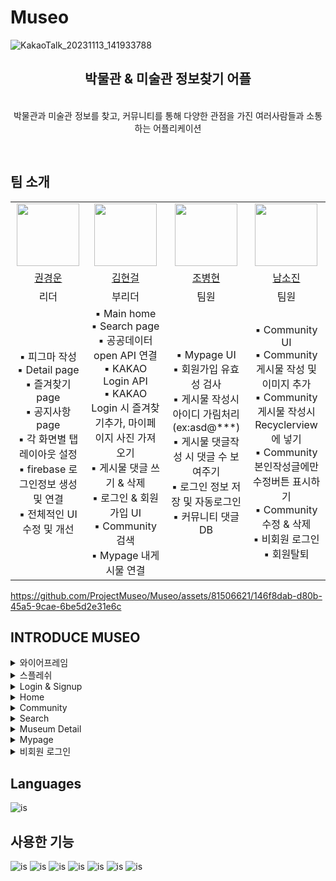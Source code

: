 # Museo
![KakaoTalk_20231113_141933788](https://github.com/ProjectMuseo/Museo/assets/139110963/abe612e3-b496-43c4-b826-6f7462655086)

<div align="center">
   <h2>박물관 & 미술관 정보찾기 어플</h2>
   <p>
   </br>
      박물관과 미술관 정보를 찾고, 커뮤니티를 통해 다양한 관점을 가진 여러사람들과 소통하는 어플리케이션 </p>
   <br>
</div>

## 팀 소개

<table>
   <tr>
      <td align="center"><img src="https://github.com/kwonkyungun.png" width="100"/></td>
      <td align="center"><img src="https://github.com/werds7890.png" width="100"></td>
      <td align="center"><img src="https://github.com/cbh1992.png" width="100"/></td>
    <td align="center"><img src="https://github.com/nsojin.png" width="100"></td>
   </tr>   
   <tr>
      <td align="center"><a href="https://github.com/kwonkyungun">권경운</a></td>
      <td align="center"><a href="https://github.com/werds7890">김현걸</a></td>
      <td align="center"><a href="https://github.com/cbh1992">조병현</a></td>
      <td align="center"><a href="https://github.com/nsojin">남소진</a> </td>
   </tr>
  <tr>
      <td align="center">리더</td>
      <td align="center">부리더</td>
      <td align="center">팀원</td>
      <td align="center">팀원</td>
   </tr>
      <tr>
      <td align="center">
        ▪️ 피그마 작성<br/>
        ▪️ Detail page<br/>
        ▪️ 즐겨찾기 page<br/>
        ▪️ 공지사항 page<br/>
        ▪️ 각 화면별 탭 레이아웃 설정<br/>
        ▪️ firebase 로그인정보 생성 및 연결<br/>
        ▪️ 전체적인 UI 수정 및 개선
      </td>
      <td align="center">
        ▪️ Main home<br/>
        ▪️ Search page<br/>
        ▪️ 공공데이터 open API 연결<br/>
        ▪️ KAKAO Login API<br/>
        ▪️ KAKAO Login 시 즐겨찾기추가, 마이페이지 사진 가져오기<br/>
        ▪️ 게시물 댓글 쓰기 & 삭제<br/>
        ▪️ 로그인 & 회원가입 UI<br/>
        ▪️ Community 검색<br/>
        ▪️ Mypage 내게시물 연결
      </td>
      <td align="center">
        ▪️ Mypage UI<br/>
        ▪️ 회원가입 유효성 검사<br/>
        ▪️ 게시물 작성시 아이디 가림처리(ex:asd@***)<br/>
        ▪️ 게시물 댓글작성 시 댓글 수 보여주기<br/>
        ▪️ 로그인 정보 저장 및 자동로그인<br/>
        ▪️ 커뮤니티 댓글 DB<br/>
      </td>
      <td align="center">
        ▪️ Community UI<br/>
        ▪️ Community 게시물 작성 및 이미지 추가<br/>
        ▪️ Community 게시물 작성시 Recyclerview에 넣기<br/>
        ▪️ Community 본인작성글에만 수정버튼 표시하기<br/>
        ▪️ Community 수정 & 삭제<br/>
        ▪️ 비회원 로그인<br/>
        ▪️ 회원탈퇴<br/>
      </td>
   </tr>
</table>



https://github.com/ProjectMuseo/Museo/assets/81506621/146f8dab-d80b-45a5-9cae-6be5d2e31e6c



## INTRODUCE MUSEO
<details>
    <summary>와이어프레임</summary>
    <div markdown="1"> 
       <br/>
       <img src="https://github.com/ProjectMuseo/Museo/assets/139110963/d378bf71-fa8c-4948-b471-e8c724494c82.png"/>
    </div>
</details>
<details>
    <summary>스플레쉬</summary>
    <div markdown="1"> 
       <br/>
       <img src="https://github.com/ProjectMuseo/Museo/assets/139110963/4c031615-09ea-496d-8209-2f241b023ea9.gif" width="20%"/>
    </div>
</details>
<details>
    <summary>Login & Signup</summary>
    <div markdown="1">
       <br/>
       ▪️ 일반 로그인 & 회원가입<br/>
       <img src="https://github.com/ProjectMuseo/Museo/assets/139110963/d9168184-8c63-43a2-b710-9dbd818ccc1c.png" width="20%"/>
       <img src="https://github.com/ProjectMuseo/Museo/assets/139110963/3d3e380b-24d7-4b17-abd8-8973fd479427.png" width="20%"/>
       <img src="https://github.com/ProjectMuseo/Museo/assets/139110963/4d164b36-05c8-4fcf-8b2a-b891cb68b5c0.png" width="20%"/><br/>
       <br/>
       ▪️ 소셜로그인(카카오톡)<br/>
       <img src="https://github.com/ProjectMuseo/Museo/assets/139110963/2ffdf343-55fd-493c-937f-52493bc73a2c.png" width="20%"/><br/>
   </div>
</details>
<details>
    <summary>Home</summary>
    <div markdown="1"> 
       <br/>
       <img src="https://github.com/ProjectMuseo/Museo/assets/139110963/72c762ea-f3d3-49d6-b2be-128a2336b2c5.gif" width="20%"/>
    </div>
</details>
<details>
    <summary>Community</summary>
    <div markdown="1"> 
       <br/>
       <img src="https://github.com/ProjectMuseo/Museo/assets/139110963/a4a3ea58-e208-4ecc-af07-905aa0dd7366.png" width="20%"/>
       <img src="https://github.com/ProjectMuseo/Museo/assets/139110963/faf51806-c959-49ff-9285-3fc0fed36bcb.png" width="20%"/>
       <img src="https://github.com/ProjectMuseo/Museo/assets/139110963/395d5133-4633-4ccf-a9a6-a6e4851e4aaa.png" width="20%"/>
       <img src="https://github.com/ProjectMuseo/Museo/assets/139110963/d87615b0-21f7-452a-8fa6-ae4d8e9e44e6.png" width="20%"/>
    </div>
</details>
<details>
    <summary>Search</summary>
    <div markdown="1"> 
       <br/>
       <img src="https://github.com/ProjectMuseo/Museo/assets/139110963/42b93cbb-6b9f-4703-b7e6-3ac9611090d5.png" width="20%"/>
       <img src="https://github.com/ProjectMuseo/Museo/assets/139110963/8d1685e3-5d10-42b2-b7b0-951c95012898.png" width="20%"/>
    </div>
</details>
<details>
    <summary>Museum Detail</summary>
    <div markdown="1"> 
       <br/>
       <img src="https://github.com/ProjectMuseo/Museo/assets/139110963/53a7dc64-50ff-4e53-a238-1455791015ea.png" width="20%"/>
       <img src="https://github.com/ProjectMuseo/Museo/assets/139110963/3a03b525-6369-4cdf-aafd-210dfa357012.png" width="20%"/>
       <img src="https://github.com/ProjectMuseo/Museo/assets/139110963/f1a45dd9-dc7c-4ed6-a927-a354b7fac6e7.png" width="20%"/>
    </div>
</details>
<details>
    <summary>Mypage</summary>
    <div markdown="1"> 
       <br/>
       <img src="https://github.com/ProjectMuseo/Museo/assets/139110963/26439285-3e12-41da-8bad-f826f4907702.png" width="20%"/>
       <img src="https://github.com/ProjectMuseo/Museo/assets/139110963/d6c16751-56b2-4428-aa7a-120fb34fdced.png" width="20%"/>
       <img src="https://github.com/ProjectMuseo/Museo/assets/139110963/140ae70f-d944-49dd-9d25-232f7a43f305.png" width="20%"/>
       <img src="https://github.com/ProjectMuseo/Museo/assets/139110963/efbe70c2-d533-4864-aad1-07fbbfa9ee9f.png" width="20%"/>
       <img src="https://github.com/ProjectMuseo/Museo/assets/139110963/273c7011-6960-4042-ac77-c9098abf5384.png" width="20%"/>
       <img src="https://github.com/ProjectMuseo/Museo/assets/139110963/e592c73c-0ee4-4d6d-b8a7-d38b669f0ba7.png" width="20%"/>
       <img src="https://github.com/ProjectMuseo/Museo/assets/139110963/062c56c5-68ba-4475-b01c-b207d07195f5.png" width="20%"/>
       <img src="https://github.com/ProjectMuseo/Museo/assets/139110963/50040432-40c4-46ca-a4f0-416f7531efd1.png" width="20%"/>
       <img src="https://github.com/ProjectMuseo/Museo/assets/139110963/50aa0a9c-583f-4e6a-b421-f87da568fd83.png" width="20%"/>
    </div>
</details>
<details>
    <summary>비회원 로그인</summary>
    <div markdown="1"> 
       <br/>
       <img src="https://github.com/ProjectMuseo/Museo/assets/139110963/6ea4822f-e94c-4e44-a3d9-5eca904a4989.png" width="20%"/>
       <img src="https://github.com/ProjectMuseo/Museo/assets/139110963/67d07213-65de-490d-b74b-7daeba8b3727.png" width="20%"/>
       <img src="https://github.com/ProjectMuseo/Museo/assets/139110963/38f85ffc-cbca-428e-bc47-8ca9e296155f.png" width="20%"/><br/>
       <br/>
       ▪️ Mypage에서 내게시물 및 즐겨찾기 클릭시<br/>
       <img src="https://github.com/ProjectMuseo/Museo/assets/139110963/0d5eae24-f449-4186-a6b6-cd8c0bb301b0.png" width="20%"/><br/>
       <br/>
       ▪️ Museum Detail에서 즐겨찾기 클릭시<br/>
       <img src="https://github.com/ProjectMuseo/Museo/assets/139110963/7017671f-5db3-4d7b-beb6-e777f487d60b.png" width="20%"/>
    </div>
</details>

## Languages
![is](https://img.shields.io/badge/Kotlin-0095D5?&style=for-the-badge&logo=kotlin&logoColor=white)

## 사용한 기능
![is](https://img.shields.io/badge/Kakao(API)-FFCD00?&style=for-the-badge&logo=kakaotalk&logoColor=white)
![is](https://img.shields.io/badge/공공데이터API-01B4E4?&style=for-the-badge&logo=공공데이터&logoColor=white)
![is](https://img.shields.io/badge/firebase-FFCA28?&style=for-the-badge&logo=firebase&logoColor=white)
![is](https://img.shields.io/badge/github-181717?&style=for-the-badge&logo=github&logoColor=white)
![is](https://img.shields.io/badge/androidstudio-3DDC84?&style=for-the-badge&logo=androidstudio&logoColor=white)
![is](https://img.shields.io/badge/figma-F24E1E?&style=for-the-badge&logo=figma&logoColor=white)
![is](https://img.shields.io/badge/notion-000000?&style=for-the-badge&logo=notion&logoColor=white)
